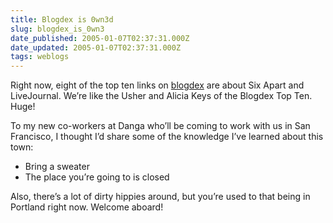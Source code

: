 ```yaml
---
title: Blogdex is 0wn3d
slug: blogdex_is_0wn3
date_published: 2005-01-07T02:37:31.000Z
date_updated: 2005-01-07T02:37:31.000Z
tags: weblogs
---
```


Right now, eight of the top ten links on [blogdex](http://blogdex.net) are about Six Apart and LiveJournal. We’re like the Usher and Alicia Keys of the Blogdex Top Ten. Huge!

To my new co-workers at Danga who’ll be coming to work with us in San Francisco, I thought I’d share some of the knowledge I’ve learned about this town:

- Bring a sweater
- The place you’re going to is closed

Also, there’s a lot of dirty hippies around, but you’re used to that being in Portland right now. Welcome aboard!
